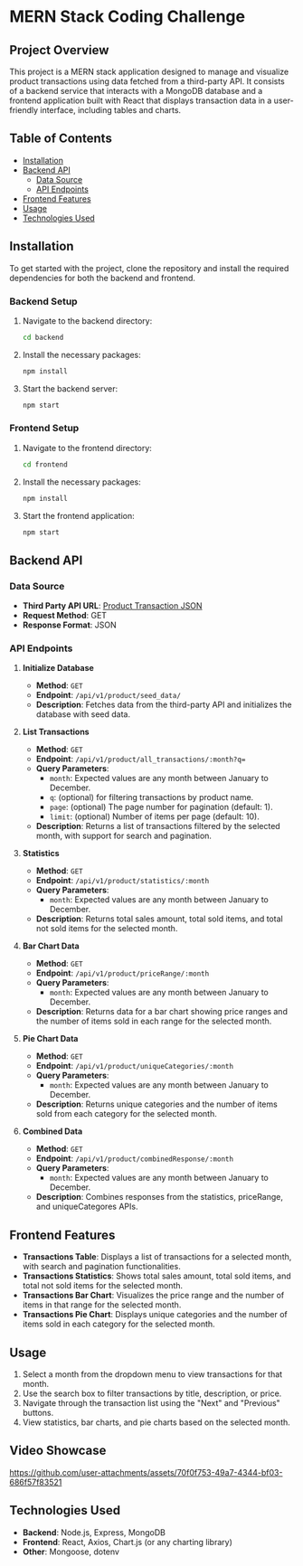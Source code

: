 
# MERN Stack Coding Challenge

## Project Overview

This project is a MERN stack application designed to manage and visualize product transactions using data fetched from a third-party API. It consists of a backend service that interacts with a MongoDB database and a frontend application built with React that displays transaction data in a user-friendly interface, including tables and charts.

## Table of Contents

- [Installation](#installation)
- [Backend API](#backend-api)
  - [Data Source](#data-source)
  - [API Endpoints](#api-endpoints)
- [Frontend Features](#frontend-features)
- [Usage](#usage)
- [Technologies Used](#technologies-used)

## Installation

To get started with the project, clone the repository and install the required dependencies for both the backend and frontend.

### Backend Setup

1. Navigate to the backend directory:
   ```bash
   cd backend
   ```

2. Install the necessary packages:
   ```bash
   npm install
   ```

3. Start the backend server:
   ```bash
   npm start
   ```

### Frontend Setup

1. Navigate to the frontend directory:
   ```bash
   cd frontend
   ```

2. Install the necessary packages:
   ```bash
   npm install
   ```

3. Start the frontend application:
   ```bash
   npm start
   ```

## Backend API

### Data Source

- **Third Party API URL**: [Product Transaction JSON](https://s3.amazonaws.com/roxiler.com/product_transaction.json)
- **Request Method**: GET
- **Response Format**: JSON

### API Endpoints

1. **Initialize Database**
   - **Method**: `GET`
   - **Endpoint**: `/api/v1/product/seed_data/`
   - **Description**: Fetches data from the third-party API and initializes the database with seed data.

2. **List Transactions**
   - **Method**: `GET`
   - **Endpoint**: `/api/v1/product/all_transactions/:month?q=`
   - **Query Parameters**: 
     - `month`: Expected values are any month between January to December.
     -  `q`: (optional) for filtering transactions by product name.
     - `page`: (optional) The page number for pagination (default: 1).
     - `limit`: (optional) Number of items per page (default: 10).
   - **Description**: Returns a list of transactions filtered by the selected month, with support for search and pagination.

3. **Statistics**
   - **Method**: `GET`
   - **Endpoint**: `/api/v1/product/statistics/:month`
   - **Query Parameters**: 
     - `month`: Expected values are any month between January to December.
   - **Description**: Returns total sales amount, total sold items, and total not sold items for the selected month.

4. **Bar Chart Data**
   - **Method**: `GET`
   - **Endpoint**: `/api/v1/product/priceRange/:month`
   - **Query Parameters**: 
     - `month`: Expected values are any month between January to December.
   - **Description**: Returns data for a bar chart showing price ranges and the number of items sold in each range for the selected month.

5. **Pie Chart Data**
   - **Method**: `GET`
   - **Endpoint**: `/api/v1/product/uniqueCategories/:month`
   - **Query Parameters**: 
     - `month`: Expected values are any month between January to December.
   - **Description**: Returns unique categories and the number of items sold from each category for the selected month.

6. **Combined Data**
   - **Method**: `GET`
   - **Endpoint**: `/api/v1/product/combinedResponse/:month`
   - **Query Parameters**: 
     - `month`: Expected values are any month between January to December.
   - **Description**: Combines responses from the statistics, priceRange, and uniqueCategores APIs.

## Frontend Features

- **Transactions Table**: Displays a list of transactions for a selected month, with search and pagination functionalities.
- **Transactions Statistics**: Shows total sales amount, total sold items, and total not sold items for the selected month.
- **Transactions Bar Chart**: Visualizes the price range and the number of items in that range for the selected month.
- **Transactions Pie Chart**: Displays unique categories and the number of items sold in each category for the selected month.

## Usage

1. Select a month from the dropdown menu to view transactions for that month.
2. Use the search box to filter transactions by title, description, or price.
3. Navigate through the transaction list using the "Next" and "Previous" buttons.
4. View statistics, bar charts, and pie charts based on the selected month.

## Video Showcase

https://github.com/user-attachments/assets/70f0f753-49a7-4344-bf03-686f57f83521



## Technologies Used

- **Backend**: Node.js, Express, MongoDB
- **Frontend**: React, Axios, Chart.js (or any charting library)
- **Other**: Mongoose, dotenv
